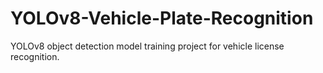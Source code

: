 # YOLOv8-Vehicle-Plate-Recognition
YOLOv8 object detection model training project for vehicle license recognition.
